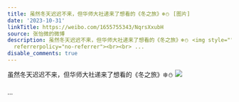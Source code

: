 ```yaml
---
title: 虽然冬天迟迟不来，但华师大社递来了想看的《冬之旅》❄️⛄️ [图片]
date: '2023-10-31'
linkTitle: https://weibo.com/1655755343/NqrsXxubH
source: 张怡微的微博
description: 虽然冬天迟迟不来，但华师大社递来了想看的《冬之旅》❄️⛄️ <img style="" src="https://tvax1.sinaimg.cn/large/62b0d24fly1hjes7q1vcdj21400u00x5.jpg"
  referrerpolicy="no-referrer"><br><br> ...
disable_comments: true
---
```

虽然冬天迟迟不来，但华师大社递来了想看的《冬之旅》❄️⛄️ <img style="" src="https://tvax1.sinaimg.cn/large/62b0d24fly1hjes7q1vcdj21400u00x5.jpg" referrerpolicy="no-referrer"><br><br> ...